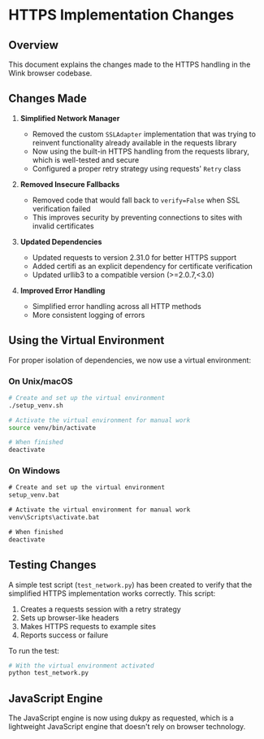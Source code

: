 # HTTPS Implementation Changes

## Overview
This document explains the changes made to the HTTPS handling in the Wink browser codebase.

## Changes Made

1. **Simplified Network Manager**
   - Removed the custom `SSLAdapter` implementation that was trying to reinvent functionality already available in the requests library
   - Now using the built-in HTTPS handling from the requests library, which is well-tested and secure
   - Configured a proper retry strategy using requests' `Retry` class

2. **Removed Insecure Fallbacks**
   - Removed code that would fall back to `verify=False` when SSL verification failed
   - This improves security by preventing connections to sites with invalid certificates

3. **Updated Dependencies**
   - Updated requests to version 2.31.0 for better HTTPS support
   - Added certifi as an explicit dependency for certificate verification
   - Updated urllib3 to a compatible version (>=2.0.7,<3.0)

4. **Improved Error Handling**
   - Simplified error handling across all HTTP methods
   - More consistent logging of errors

## Using the Virtual Environment

For proper isolation of dependencies, we now use a virtual environment:

### On Unix/macOS
```bash
# Create and set up the virtual environment
./setup_venv.sh

# Activate the virtual environment for manual work
source venv/bin/activate

# When finished
deactivate
```

### On Windows
```cmd
# Create and set up the virtual environment
setup_venv.bat

# Activate the virtual environment for manual work
venv\Scripts\activate.bat

# When finished
deactivate
```

## Testing Changes

A simple test script (`test_network.py`) has been created to verify that the simplified HTTPS implementation works correctly. This script:

1. Creates a requests session with a retry strategy
2. Sets up browser-like headers
3. Makes HTTPS requests to example sites
4. Reports success or failure

To run the test:
```bash
# With the virtual environment activated
python test_network.py
```

## JavaScript Engine
The JavaScript engine is now using dukpy as requested, which is a lightweight JavaScript engine that doesn't rely on browser technology. 
